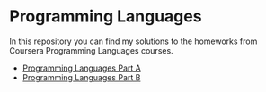 # Programming Languages

In this repository you can find my solutions to the homeworks from Coursera Programming Languages courses.

- [Programming Languages Part A](https://www.coursera.org/learn/programming-languages)
- [Programming Languages Part B](https://www.coursera.org/learn/programming-languages-part-b)
